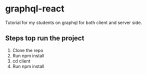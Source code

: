 # graphql-react
Tutorial for my students on graphql for both client and server side.

## Steps top run the project

1. Clone the repo
2. Run npm install
3. cd client
4. Run npm install
